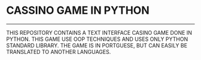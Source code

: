 # CASSINO  GAME  IN  PYTHON
-------------------------------------------------------------------------
THIS REPOSITORY CONTAINS A TEXT INTERFACE CASINO GAME DONE IN PYTHON.
THIS GAME USE OOP TECHNIQUES AND USES ONLY PYTHON STANDARD LIBRARY.
THE GAME IS IN PORTGUESE, BUT CAN EASILY BE TRANSLATED TO ANOTHER LANGUAGES.
